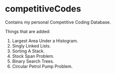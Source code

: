 # competitiveCodes
Contains my personal Competitive Coding Database.

Things that are added:
1) Largest Area Under a Histogram.
2) Singly Linked Lists.
3) Sorting A Stack.
4) Stock Span Problem.
5) Binary Search Trees.
6) Circular Petrol Pump Problem.

